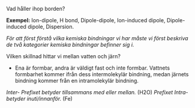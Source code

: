 Vad håller ihop borden?

**Exempel:**
Ion-dipole, H bond, Dipole-dipole, Ion-induced dipole, Dipole-induced dipole, Dispersion.

*För att först förstå vilka kemiska bindningar vi har måste vi först beskriva de två kategorier kemiska bindningar befinner sig i.*

Vilken skillnad hittar vi mellan vatten och järn?
- Ena är formbar, andra är väldigt fast och inte formbar.
Vattnets formbarhet kommer ifrån dess intermolekylär bindning, medan järnets bindning kommer från en intramolekylär bindning.

*Inter- Prefixet betyder tillsammans med eller mellan.* (H2O)
*Prefixet Intra- betyder inuti/innanför.* (Fe)

